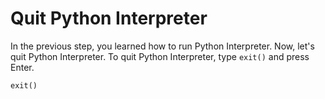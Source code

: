 # Quit Python Interpreter

In the previous step, you learned how to run Python Interpreter. Now, let's quit Python Interpreter. To quit Python Interpreter, type `exit()` and press Enter.

```python
exit()
```
